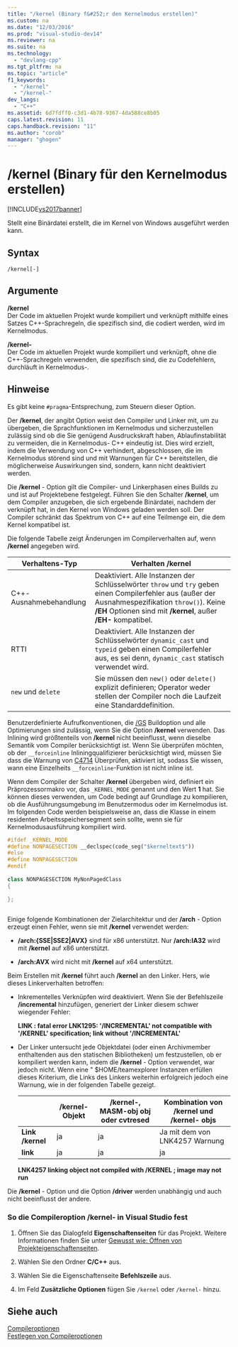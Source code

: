 ```yaml
---
title: "/kernel (Binary f&#252;r den Kernelmodus erstellen)"
ms.custom: na
ms.date: "12/03/2016"
ms.prod: "visual-studio-dev14"
ms.reviewer: na
ms.suite: na
ms.technology: 
  - "devlang-cpp"
ms.tgt_pltfrm: na
ms.topic: "article"
f1_keywords: 
  - "/kernel"
  - "/kernel-"
dev_langs: 
  - "C++"
ms.assetid: 6d7fdff0-c3d1-4b78-9367-4da588ce8b05
caps.latest.revision: 11
caps.handback.revision: "11"
ms.author: "corob"
manager: "ghogen"
---
```

# /kernel (Binary f&#252;r den Kernelmodus erstellen)
[!INCLUDE[vs2017banner](../../assembler/inline/includes/vs2017banner.md)]

Stellt eine Binärdatei erstellt, die im Kernel von Windows ausgeführt werden kann.  
  
## Syntax  
  
```  
/kernel[-]  
```  
  
## Argumente  
 **\/kernel**  
 Der Code im aktuellen Projekt wurde kompiliert und verknüpft mithilfe eines Satzes C\+\+\-Sprachregeln, die spezifisch sind, die codiert werden, wird im Kernelmodus.  
  
 **\/kernel\-**  
 Der Code im aktuellen Projekt wurde kompiliert und verknüpft, ohne die C\+\+\-Sprachregeln verwenden, die spezifisch sind, die zu Codefehlern, durchläuft in Kernelmodus\-.  
  
## Hinweise  
 Es gibt keine `#pragma`\-Entsprechung, zum Steuern dieser Option.  
  
 Der **\/kernel**, der angibt Option weist den Compiler und Linker mit, um zu übergeben, die Sprachfunktionen im Kernelmodus und sicherzustellen zulässig sind ob die Sie genügend Ausdruckskraft haben, Ablaufinstabilität zu vermeiden, die in Kernelmodus\- C\+\+ eindeutig ist.  Dies wird erzielt, indem die Verwendung von C\+\+ verhindert, abgeschlossen, die im Kernelmodus störend sind und mit Warnungen für C\+\+ bereitstellen, die möglicherweise Auswirkungen sind, sondern, kann nicht deaktiviert werden.  
  
 Die **\/kernel** \- Option gilt die Compiler\- und Linkerphasen eines Builds zu und ist auf Projektebene festgelegt.  Führen Sie den Schalter **\/kernel**, um dem Compiler anzugeben, die sich ergebende Binärdatei, nachdem der verknüpft hat, in den Kernel von Windows geladen werden soll.  Der Compiler schränkt das Spektrum von C\+\+ auf eine Teilmenge ein, die dem Kernel kompatibel ist.  
  
 Die folgende Tabelle zeigt Änderungen im Compilerverhalten auf, wenn **\/kernel** angegeben wird.  
  
|Verhaltens\-Typ|Verhalten **\/kernel**|  
|---------------------|----------------------------|  
|C\+\+\-Ausnahmebehandlung|Deaktiviert.  Alle Instanzen der Schlüsselwörter `throw` und `try` geben einen Compilerfehler aus \(außer der Ausnahmespezifikation `throw()`\).  Keine **\/EH** Optionen sind mit **\/kernel**, außer **\/EH\-** kompatibel.|  
|RTTI|Deaktiviert.  Alle Instanzen der Schlüsselwörter `dynamic_cast` und `typeid` geben einen Compilerfehler aus, es sei denn, `dynamic_cast` statisch verwendet wird.|  
|`new` und `delete`|Sie müssen den `new()` oder `delete()` explizit definieren; Operator weder stellen der Compiler noch die Laufzeit eine Standarddefinition.|  
  
 Benutzerdefinierte Aufrufkonventionen, die [\/GS](../../build/reference/gs-buffer-security-check.md) Buildoption und alle Optimierungen sind zulässig, wenn Sie die Option **\/kernel** verwenden.  Das Inlining wird größtenteils von **\/kernel** nicht beeinflusst, wenn dieselbe Semantik vom Compiler berücksichtigt ist.  Wenn Sie überprüfen möchten, ob der `__forceinline` Inliningqualifizierer berücksichtigt wird, müssen Sie dass die Warnung von [C4714](../../error-messages/compiler-warnings/compiler-warning-level-4-c4714.md) Überprüfen, aktiviert ist, sodass Sie wissen, wann eine Einzelheits `__forceinline`\-Funktion ist nicht inline ist.  
  
 Wenn dem Compiler der Schalter **\/kernel** übergeben wird, definiert ein Präprozessormakro vor, das `_KERNEL_MODE` genannt und den Wert **1** hat.  Sie können dieses verwenden, um Code bedingt auf Grundlage zu kompilieren, ob die Ausführungsumgebung im Benutzermodus oder im Kernelmodus ist.  Im folgenden Code werden beispielsweise an, dass die Klasse in einem residenten Arbeitsspeichersegment sein sollte, wenn sie für Kernelmodusausführung kompiliert wird.  
  
```cpp  
#ifdef _KERNEL_MODE  
#define NONPAGESECTION __declspec(code_seg("$kerneltext$"))  
#else  
#define NONPAGESECTION  
#endif  
  
class NONPAGESECTION MyNonPagedClass  
{  
  
};  
  
```  
  
 Einige folgende Kombinationen der Zielarchitektur und der **\/arch** \- Option erzeugt einen Fehler, wenn sie mit **\/kernel** verwendet werden:  
  
-   **\/arch:{SSE&#124;SSE2&#124;AVX}** sind für x86 unterstützt.  Nur **\/arch:IA32** wird mit **\/kernel** auf x86 unterstützt.  
  
-   **\/arch:AVX** wird nicht mit **\/kernel** auf x64 unterstützt.  
  
 Beim Erstellen mit **\/kernel** führt auch **\/kernel** an den Linker.  Hers, wie dieses Linkerverhalten betroffen:  
  
-   Inkrementelles Verknüpfen wird deaktiviert.  Wenn Sie der Befehlszeile **\/incremental** hinzufügen, generiert der Linker diesem schwer wiegender Fehler:  
  
     **LINK : fatal error LNK1295: '\/INCREMENTAL' not compatible with '\/KERNEL' specification; link without '\/INCREMENTAL'**  
  
-   Der Linker untersucht jede Objektdatei \(oder einen Archivmember enthaltenden aus den statischen Bibliotheken\) um festzustellen, ob er kompiliert werden kann, indem die **\/kernel** \- Option verwendet, war jedoch nicht.  Wenn eine " $HOME\/teamexplorer Instanzen erfüllen dieses Kriterium, die Links des Linkers weiterhin erfolgreich jedoch eine Warnung, wie in der folgenden Tabelle gezeigt.  
  
    ||**\/kernel**\-Objekt|**\/kernel\-**, MASM\-obj obj oder cvtresed|Kombination von **\/kernel** und **\/kernel\-** objs|  
    |-|--------------------------|-------------------------------------------------|----------------------------------------------------------|  
    |**Link \/kernel**|ja|ja|Ja mit dem von LNK4257 Warnung|  
    |**link**|ja|ja|ja|  
  
     **LNK4257 linking object not compiled with \/KERNEL ; image may not run**  
  
 Die **\/kernel** \- Option und die Option **\/driver** werden unabhängig und auch nicht beeinflusst der andere.  
  
### So die Compileroption \/kernel\- in Visual Studio fest  
  
1.  Öffnen Sie das Dialogfeld **Eigenschaftenseiten** für das Projekt.  Weitere Informationen finden Sie unter [Gewusst wie: Öffnen von Projekteigenschaftenseiten](../../misc/how-to-open-project-property-pages.md).  
  
2.  Wählen Sie den Ordner **C\/C\+\+** aus.  
  
3.  Wählen Sie die Eigenschaftenseite **Befehlszeile** aus.  
  
4.  Im Feld **Zusätzliche Optionen** fügen Sie `/kernel` oder `/kernel-` hinzu.  
  
## Siehe auch  
 [Compileroptionen](../../build/reference/compiler-options.md)   
 [Festlegen von Compileroptionen](../../build/reference/setting-compiler-options.md)